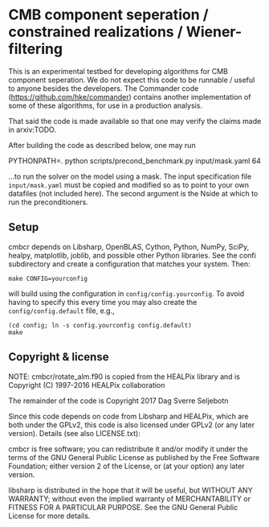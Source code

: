 # CMB component seperation / constrained realizations / Wiener-filtering

This is an experimental testbed for developing algorithms for CMB component
seperation. We do not expect this code to be runnable / useful to anyone
besides the developers. The Commander code (https://github.com/hke/commander)
contains another implementation of some of these algorithms, for use in a
production analysis.

That said the code is made available so that one may verify the claims made
in arxiv:TODO.

After building the code as described below, one may run

PYTHONPATH=. python scripts/precond_benchmark.py input/mask.yaml 64

...to run the solver on the model using a mask. The input specification file
`input/mask.yaml` must be copied and modified so as to point to your own
datafiles (not included here). The second argument is the Nside at which to
run the preconditioners.


## Setup

cmbcr depends on Libsharp, OpenBLAS, Cython, Python, NumPy, SciPy,
healpy, matplotlib, joblib, and possible other Python libraries. See
the confi subdirectory and create a configuration that matches your
system. Then:

```
make CONFIG=yourconfig
```

will build using the configuration in `config/config.yourconfig`.
To avoid having to specify this every time you may also create
the `config/config.default` file, e.g.,

```
(cd config; ln -s config.yourconfig config.default)
make
```

## Copyright & license

NOTE: cmbcr/rotate_alm.f90 is copied from the HEALPix library
and is Copyright (C) 1997-2016  HEALPix collaboration

The remainder of the code is Copyright 2017 Dag Sverre Seljebotn

Since this code depends on code from Libsharp and HEALPix, which are
both under the GPLv2, this code is also licensed under GPLv2 (or any
later version). Details (see also LICENSE.txt):

cmbcr is free software; you can redistribute it and/or modify
it under the terms of the GNU General Public License as published by
the Free Software Foundation; either version 2 of the License, or
(at your option) any later version.

libsharp is distributed in the hope that it will be useful,
but WITHOUT ANY WARRANTY; without even the implied warranty of
MERCHANTABILITY or FITNESS FOR A PARTICULAR PURPOSE.  See the
GNU General Public License for more details.
